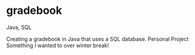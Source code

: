 # gradebook
Java, SQL

Creating a gradebook in Java that uses a SQL database.
Personal Project
Something I wanted to over winter break! 
